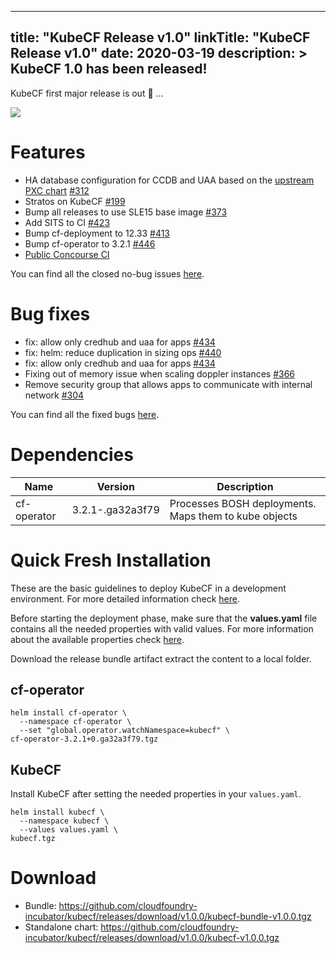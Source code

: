 
---
title: "KubeCF Release v1.0"
linkTitle: "KubeCF Release v1.0"
date: 2020-03-19
description: >
  KubeCF 1.0 has been released!
---
KubeCF first major release is out 🥳 ...

<img src="https://media.giphy.com/media/Sk5uipPXyBjfW/giphy.gif">

# Features

- HA database configuration for CCDB and UAA based on the [upstream PXC chart](https://github.com/helm/charts/tree/master/stable/percona-xtradb-cluster)
 [#312](https://github.com/cloudfoundry-incubator/kubecf/issues/312)
- Stratos on KubeCF [#199](https://github.com/cloudfoundry-incubator/kubecf/issues/199)
- Bump all releases to use SLE15 base image [#373](https://github.com/cloudfoundry-incubator/kubecf/issues/373)
- Add SITS to CI [#423](https://github.com/cloudfoundry-incubator/kubecf/issues/423)
- Bump cf-deployment to 12.33 [#413](https://github.com/cloudfoundry-incubator/kubecf/pull/413)
- Bump cf-operator to 3.2.1 [#446](https://github.com/cloudfoundry-incubator/kubecf/pull/446)
- [Public Concourse CI](https://concourse.suse.dev/teams/main/pipelines/kubecf)

You can find all the closed no-bug issues [here](https://github.com/SUSE/kubecf/issues?utf8=%E2%9C%93&q=is%3Aclosed+milestone%3A1.0.0+-label%3A%22Type%3A+Bug%22+-label%3A%22Status%3A+Not+Implemented%22+).

# Bug fixes

- fix: allow only credhub and uaa for apps [#434](https://github.com/cloudfoundry-incubator/kubecf/pull/434)
- fix: helm: reduce duplication in sizing ops [#440](https://github.com/cloudfoundry-incubator/kubecf/pull/440)
- fix: allow only credhub and uaa for apps [#434](https://github.com/cloudfoundry-incubator/kubecf/pull/434)
- Fixing out of memory issue when scaling doppler instances [#366](https://github.com/cloudfoundry-incubator/kubecf/pull/366)
- Remove security group that allows apps to communicate with internal network [#304](https://github.com/cloudfoundry-incubator/kubecf/issues/304)

You can find all the fixed bugs [here](https://github.com/SUSE/kubecf/issues?utf8=%E2%9C%93&q=is%3Aclosed+milestone%3A1.0.0+label%3A%22Type%3A+Bug%22+-label%3A%22Status%3A+Not+Implemented%22+).

# Dependencies

| Name            | Version                           | Description                                                                                      |
|---                  |---                                    |---                                                                                                      |
|cf-operator   |3.2.1-.ga32a3f79       |Processes BOSH deployments. Maps them to kube objects   |

# Quick Fresh Installation

These are the basic guidelines to deploy KubeCF in a development environment. For more detailed information check [here](doc/dev/general.md).

Before starting the deployment phase, make sure that the **values.yaml** file contains all the needed properties with valid values. For more information about the available properties check [here](https://github.com/SUSE/kubecf/blob/002b49ad26109e175812c04a3764bd8712e54580/deploy/helm/kubecf/values.yaml).

Download the release bundle artifact extract the content to a local folder.

## cf-operator

```
helm install cf-operator \
  --namespace cf-operator \
  --set "global.operator.watchNamespace=kubecf" \
cf-operator-3.2.1+0.ga32a3f79.tgz
```

## KubeCF

Install KubeCF after setting the needed properties in your `values.yaml`.

```
helm install kubecf \
  --namespace kubecf \
  --values values.yaml \
kubecf.tgz
```

# Download

- Bundle: https://github.com/cloudfoundry-incubator/kubecf/releases/download/v1.0.0/kubecf-bundle-v1.0.0.tgz
- Standalone chart: https://github.com/cloudfoundry-incubator/kubecf/releases/download/v1.0.0/kubecf-v1.0.0.tgz